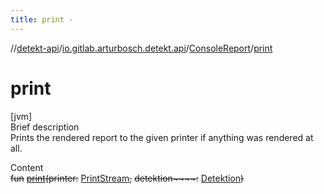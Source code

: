 ```yaml
---
title: print -
---
```

//[detekt-api](../../index.md)/[io.gitlab.arturbosch.detekt.api](../index.md)/[ConsoleReport](index.md)/[print](print.md)



# print  
[jvm]  
Brief description  
Prints the rendered report to the given printer if anything was rendered at all.  
  
  
Content  
~~fun~~ [~~print~~](print.md)~~(~~~~printer~~~~:~~ [PrintStream](https://docs.oracle.com/javase/8/docs/api/java/io/PrintStream.html)~~,~~ ~~detektion~~~~:~~ [Detektion](../-detektion/index.md)~~)~~  



